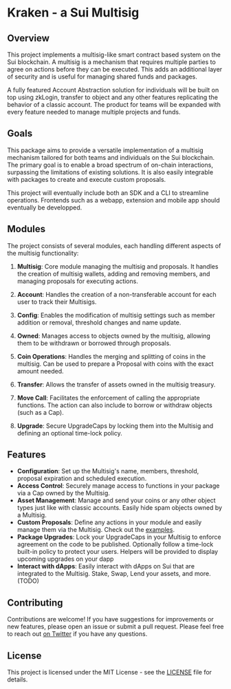 # Kraken - a Sui Multisig

## Overview

This project implements a multisig-like smart contract based system on the Sui blockchain. A multisig is a mechanism that requires multiple parties to agree on actions before they can be executed. This adds an additional layer of security and is useful for managing shared funds and packages.

A fully featured Account Abstraction solution for individuals will be built on top using zkLogin, transfer to object and any other features replicating the behavior of a classic account. The product for teams will be expanded with every feature needed to manage multiple projects and funds.

## Goals

This package aims to provide a versatile implementation of a multisig mechanism tailored for both teams and individuals on the Sui blockchain. The primary goal is to enable a broad spectrum of on-chain interactions, surpassing the limitations of existing solutions. It is also easily integrable with packages to create and execute custom proposals. 

This project will eventually include both an SDK and a CLI to streamline operations. Frontends such as a webapp, extension and mobile app should eventually be developped.

## Modules

The project consists of several modules, each handling different aspects of the multisig functionality:

1. **Multisig**: Core module managing the multisig and proposals. It handles the creation of multisig wallets, adding and removing members, and managing proposals for executing actions.

2. **Account**: Handles the creation of a non-transferable account for each user to track their Multisigs.

3. **Config**: Enables the modification of multisig settings such as member addition or removal, threshold changes and name update.

4. **Owned**: Manages access to objects owned by the multisig, allowing them to be withdrawn or borrowed through proposals.

5. **Coin Operations**: Handles the merging and splitting of coins in the multisig. Can be used to prepare a Proposal with coins with the exact amount needed.

6. **Transfer**: Allows the transfer of assets owned in the multisig treasury.

7. **Move Call**: Facilitates the enforcement of calling the appropriate functions. The action can also include to borrow or withdraw objects (such as a Cap).

8. **Upgrade**: Secure UpgradeCaps by locking them into the Multisig and defining an optional time-lock policy.


## Features

- **Configuration**: Set up the Multisig's name, members, threshold, proposal expiration and scheduled execution.
- **Access Control**: Securely manage access to functions in your package via a Cap owned by the Multisig.
- **Asset Management**: Manage and send your coins or any other object types just like with classic accounts. Easily hide spam objects owned by a Multisig.
- **Custom Proposals**: Define any actions in your module and easily manage them via the Multisig. Check out the [examples](TODO:).
- **Package Upgrades**: Lock your UpgradeCaps in your Multisig to enforce agreement on the code to be published. Optionally follow a time-lock built-in policy to protect your users. Helpers will be provided to display upcoming upgrades on your dapp
- **Interact with dApps**: Easily interact with dApps on Sui that are integrated to the Multisig. Stake, Swap, Lend your assets, and more. (TODO)

## Contributing

Contributions are welcome! If you have suggestions for improvements or new features, please open an issue or submit a pull request. Please feel free to reach out [on Twitter](https://twitter.com/BL0CKRUNNER) if you have any questions.

## License

This project is licensed under the MIT License - see the [LICENSE](LICENSE) file for details.
